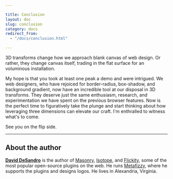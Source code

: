 ```yaml
---

title: Conclusion
layout: doc
slug: conclusion
category: docs
redirect_from:
  - "/docs/conclusion.html"

---
```



3D transforms change how we approach blank canvas of web design. Or rather, they change canvas itself, trading in the flat surface for an voluminous installation.

My hope is that you took at least one peak a demo and were intrigued. We web designers, who have rejoiced for border-radius, box-shadow, and background gradient, now have an incredible tool at our disposal in 3D transforms. They deserve just the same enthusiasm, research, and experimentation we have spent on the previous browser features. Now is the perfect time to figuratively take the plunge and start thinking about how leveraging three dimensions can elevate our craft. I'm enthralled to witness what's to come.

See you on the flip side.

* * *

## About the author

[**David DeSandro**](https://desandro.com) is the author of [Masonry](https://masonry.desandro.com), [Isotope](https://isotope.metafizzy.co), and [Flickity](https://flickity.metafizzy.co), some of the most popular open-source plugins on the web. He runs [Metafizzy](https://metafizzy.co), where he supports the plugins and designs logos. He lives in Alexandria, Virginia.
